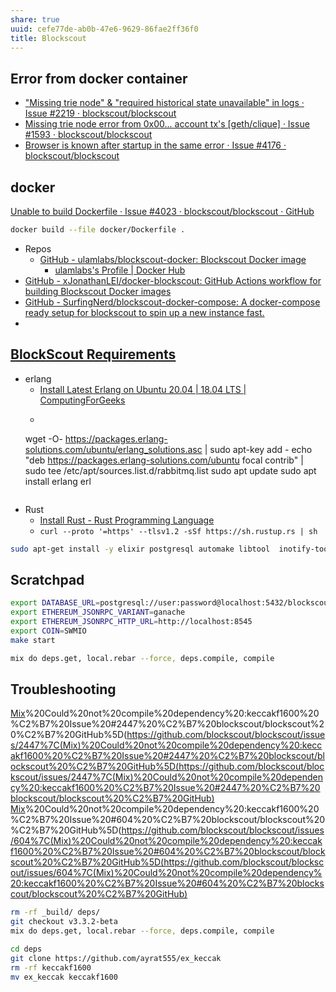 ```yaml
---
share: true
uuid: cefe77de-ab0b-47e6-9629-86fae2ff36f0
title: Blockscout
---
```

## Error from docker container

* ["Missing trie node" & "required historical state unavailable" in logs · Issue #2219 · blockscout/blockscout](https://github.com/blockscout/blockscout/issues/2219)
* [Missing trie node error from 0x00... account tx's [geth/clique] · Issue #1593 · blockscout/blockscout](https://github.com/blockscout/blockscout/issues/1593)
* [Browser is known after startup in the same error · Issue #4176 · blockscout/blockscout](https://github.com/blockscout/blockscout/issues/4176)

## docker

[Unable to build Dockerfile · Issue #4023 · blockscout/blockscout · GitHub](https://github.com/blockscout/blockscout/issues/4023)

``` bash
docker build --file docker/Dockerfile .
```

* Repos
  * [GitHub - ulamlabs/blockscout-docker: Blockscout Docker image](https://github.com/ulamlabs/blockscout-docker)
    * [ulamlabs's Profile | Docker Hub](https://hub.docker.com/u/ulamlabs)
* [GitHub - xJonathanLEI/docker-blockscout: GitHub Actions workflow for building Blockscout Docker images](https://github.com/xJonathanLEI/docker-blockscout)
* [GitHub - SurfingNerd/blockscout-docker-compose: A docker-compose ready setup for blockscout to spin up a new instance fast.](https://github.com/SurfingNerd/blockscout-docker-compose)
* 
## [BlockScout Requirements](https://docs.blockscout.com/for-developers/information-and-settings/requirements)

* erlang
  * [Install Latest Erlang on Ubuntu 20.04 | 18.04 LTS | ComputingForGeeks](https://computingforgeeks.com/how-to-install-latest-erlang-on-ubuntu-linux/)
  * ```
  wget -O- https://packages.erlang-solutions.com/ubuntu/erlang_solutions.asc | sudo apt-key add -
  echo "deb https://packages.erlang-solutions.com/ubuntu focal contrib" | sudo tee /etc/apt/sources.list.d/rabbitmq.list
  sudo apt update
  sudo apt install erlang
  erl
  ```
* Rust
  * [Install Rust - Rust Programming Language](https://www.rust-lang.org/tools/install)
  * `curl --proto '=https' --tlsv1.2 -sSf https://sh.rustup.rs | sh`

``` bash
sudo apt-get install -y elixir postgresql automake libtool  inotify-tools make g++ cargo libgmp3-dev
```

## Scratchpad

``` bash
export DATABASE_URL=postgresql://user:password@localhost:5432/blockscout
export ETHEREUM_JSONRPC_VARIANT=ganache
export ETHEREUM_JSONRPC_HTTP_URL=http://localhost:8545
export COIN=SWMIO
make start

mix do deps.get, local.rebar --force, deps.compile, compile
```


## Troubleshooting

[Mix](../Mix)%20Could%20not%20compile%20dependency%20:keccakf1600%20%C2%B7%20Issue%20#2447%20%C2%B7%20blockscout/blockscout%20%C2%B7%20GitHub%5D(https://github.com/blockscout/blockscout/issues/2447%7C(Mix)%20Could%20not%20compile%20dependency%20:keccakf1600%20%C2%B7%20Issue%20#2447%20%C2%B7%20blockscout/blockscout%20%C2%B7%20GitHub%5D(https://github.com/blockscout/blockscout/issues/2447%7C(Mix)%20Could%20not%20compile%20dependency%20:keccakf1600%20%C2%B7%20Issue%20#2447%20%C2%B7%20blockscout/blockscout%20%C2%B7%20GitHub)
[Mix](../Mix)%20Could%20not%20compile%20dependency%20:keccakf1600%20%C2%B7%20Issue%20#604%20%C2%B7%20blockscout/blockscout%20%C2%B7%20GitHub%5D(https://github.com/blockscout/blockscout/issues/604%7C(Mix)%20Could%20not%20compile%20dependency%20:keccakf1600%20%C2%B7%20Issue%20#604%20%C2%B7%20blockscout/blockscout%20%C2%B7%20GitHub%5D(https://github.com/blockscout/blockscout/issues/604%7C(Mix)%20Could%20not%20compile%20dependency%20:keccakf1600%20%C2%B7%20Issue%20#604%20%C2%B7%20blockscout/blockscout%20%C2%B7%20GitHub)

``` bash
rm -rf _build/ deps/
git checkout v3.3.2-beta
mix do deps.get, local.rebar --force, deps.compile, compile
```

``` bash
cd deps
git clone https://github.com/ayrat555/ex_keccak
rm -rf keccakf1600
mv ex_keccak keccakf1600
```